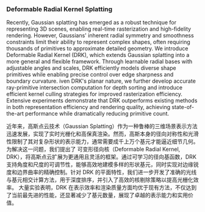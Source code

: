### Deformable Radial Kernel Splatting

Recently, Gaussian splatting has emerged as a robust technique for representing 3D scenes, enabling real-time rasterization and high-fidelity rendering. However, Gaussians' inherent radial symmetry and smoothness constraints limit their ability to represent complex shapes, often requiring thousands of primitives to approximate detailed geometry. We introduce Deformable Radial Kernel (DRK), which extends Gaussian splatting into a more general and flexible framework. Through learnable radial bases with adjustable angles and scales, DRK efficiently models diverse shape primitives while enabling precise control over edge sharpness and boundary curvature. iven DRK's planar nature, we further develop accurate ray-primitive intersection computation for depth sorting and introduce efficient kernel culling strategies for improved rasterization efficiency. Extensive experiments demonstrate that DRK outperforms existing methods in both representation efficiency and rendering quality, achieving state-of-the-art performance while dramatically reducing primitive count.

近年来，高斯点云技术（Gaussian Splatting）作为一种鲁棒的三维场景表示方法迅速发展，实现了实时光栅化和高保真渲染。然而，高斯本身的径向对称性和光滑性限制了其对复杂形状的表示能力，通常需要成千上万个基元才能逼近细节几何。
为解决这一问题，我们提出了 可变形径向核（Deformable Radial Kernel, DRK），将高斯点云扩展为更通用且灵活的框架。通过可学习的径向基函数，DRK 支持角度和尺度的可调节性，能够高效地建模多样的形状基元，同时实现对边缘锐度和边界曲率的精确控制。针对 DRK 的平面特性，我们进一步开发了准确的光线与基元相交计算方法，用于深度排序，并引入了高效的核剔除策略以提高光栅化效率。
大量实验表明，DRK 在表示效率和渲染质量方面均优于现有方法，不仅达到了当前最先进的性能，还显著减少了基元数量，展现了卓越的表示能力和实用价值。
